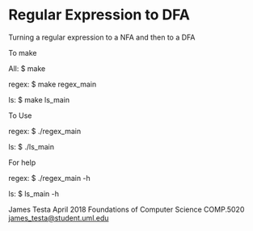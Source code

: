# Regular Expression to DFA
Turning a regular expression to a NFA and then to a DFA

To make 

All: 
$ make

regex:
$ make regex_main

ls: 
$ make ls_main

To Use

regex:
$ ./regex_main

ls:
$ ./ls_main

For help

regex:
$ ./regex_main -h

ls:
$ ls_main -h


James Testa
April 2018
Foundations of Computer Science
COMP.5020
james_testa@student.uml.edu